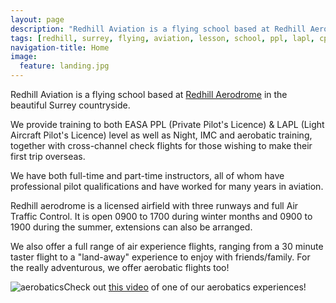 ```yaml
---
layout: page
description: "Redhill Aviation is a flying school based at Redhill Aerodrome"
tags: [redhill, surrey, flying, aviation, lesson, school, ppl, lapl, cpl, aerodrome, hire, aircraft, lease]
navigation-title: Home
image:
  feature: landing.jpg
---
```


<p>Redhill Aviation is a flying school based at <a href="http://www.redhillaerodrome.com/">Redhill Aerodrome</a> in the beautiful Surrey countryside.
</p><p>We provide training to both EASA PPL (Private Pilot's Licence) & LAPL (Light Aircraft Pilot's Licence) level as well as Night, IMC and aerobatic training, together with cross-channel check flights for those wishing to make their first trip overseas.

</p>
<p>We have both full-time and part-time instructors, all of whom have professional pilot qualifications and have worked for many years in aviation.</p>

<p>Redhill aerodrome is a licensed airfield with three runways and full Air Traffic Control. It is open 0900 to 1700 during winter months and 0900 to 1900 during the summer, extensions can also be arranged.</p>

<p>We also offer a full range of air experience flights, ranging from a 30 minute taster flight to a "land-away" experience to enjoy with friends/family. For the really adventurous, we offer aerobatic flights too!<p>

<p><img src="{{ site.url }}/images/aerosjpg.jpg" alt="aerobatics"/>Check out <a href="https://www.facebook.com/video.php?v=944451842239362&set=vb.187356691282218&type=2&theater">this video</a> of one of our aerobatics experiences!

</p>



